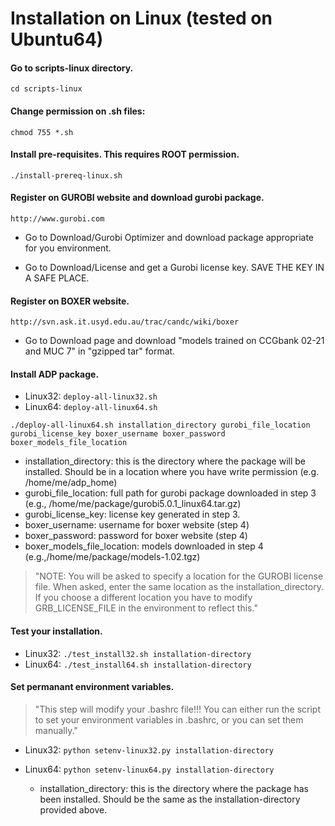 Installation on Linux (tested on Ubuntu64)
=========================================

#### Go to scripts-linux directory.

```
cd scripts-linux
```

#### Change permission on .sh files:

```
chmod 755 *.sh
```

#### Install pre-requisites. This requires ROOT permission.

```
./install-prereq-linux.sh
```

#### Register on GUROBI website and download gurobi package.

```
http://www.gurobi.com
```

*  Go to Download/Gurobi Optimizer and download package appropriate for
you environment.

* Go to Download/License and get a Gurobi license key. SAVE THE KEY IN A
SAFE PLACE.

#### Register on BOXER website.

```
http://svn.ask.it.usyd.edu.au/trac/candc/wiki/boxer
```

* Go to Download page and download "models trained on CCGbank 02-21 and
MUC 7" in "gzipped tar" format. 


#### Install ADP package.

* Linux32: `deploy-all-linux32.sh`
* Linux64: `deploy-all-linux64.sh`

```
./deploy-all-linux64.sh installation_directory gurobi_file_location gurobi_license_key boxer_username boxer_password boxer_models_file_location
```

   * installation_directory: this is the directory where the package will be installed. Should be in a location where you have write permission (e.g. /home/me/adp_home)
   * gurobi_file_location: full path for gurobi package downloaded in step 3 (e.g., /home/me/package/gurobi5.0.1_linux64.tar.gz)
   * gurobi_license_key: license key generated in step 3.
   * boxer_username: username for boxer website (step 4) 
   * boxer_password: password for boxer website (step 4)
   * boxer_models_file_location: models downloaded in step 4 (e.g.,/home/me/package/models-1.02.tgz)

>"NOTE: You will be asked to specify a location for the GUROBI license
file. When asked, enter the same location as the
installation_directory. If you choose a different location you have to
modify GRB_LICENSE_FILE in the environment to reflect this."

#### Test your installation.

* Linux32: `./test_install32.sh installation-directory`
* Linux64: `./test_install64.sh installation-directory`

#### Set permanant environment variables. 

>"This step will modify your
.bashrc file!!! You can either run the script to set your environment variables
in .bashrc, or you can set them manually."

* Linux32: `python setenv-linux32.py installation-directory`
* Linux64: `python setenv-linux64.py installation-directory`

   * installation_directory: this is the directory where the package has been installed. Should be the same as the installation-directory provided above.
